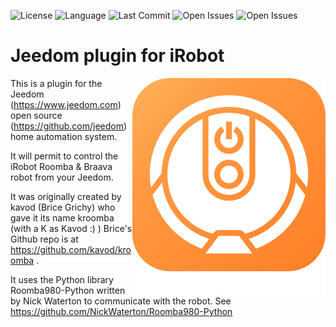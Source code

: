 ![License](https://badgen.net/github/license/Mips2648/jeedom-kroomba) ![Language](https://badgen.net/badge/Language/PHP/blue)
![Last Commit](https://badgen.net/github/last-commit/Mips2648/jeedom-kroomba)
![Open Issues](https://badgen.net/github/open-issues/Mips2648/jeedom-kroomba) ![Open Issues](https://badgen.net/github/open-prs/Mips2648/jeedom-kroomba)

# Jeedom plugin for iRobot

<img src="plugin_info/kroomba_icon.png" align="right">

This is a plugin for the Jeedom (<https://www.jeedom.com>) open source (<https://github.com/jeedom>) home automation system.

It will permit to control the iRobot Roomba & Braava robot from your Jeedom.

It was originally created by kavod (Brice Grichy) who gave  it its name kroomba (with a K as Kavod :) )
Brice's Github repo is at  <https://github.com/kavod/kroomba> .

It uses the Python library Roomba980-Python written by Nick Waterton to communicate with the robot. See <https://github.com/NickWaterton/Roomba980-Python>
